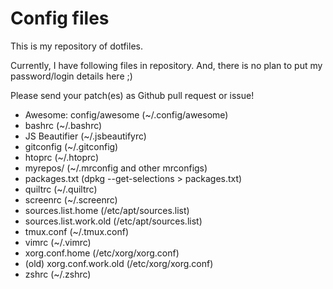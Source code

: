 Config files
============

This is my repository of dotfiles.

Currently, I have following files in repository. And, there is no plan to put
my password/login details here ;)

Please send your patch(es) as Github pull request or issue!

* Awesome: config/awesome (~/.config/awesome)
* bashrc (~/.bashrc)
* JS Beautifier (~/.jsbeautifyrc)
* gitconfig (~/.gitconfig)
* htoprc (~/.htoprc)
* myrepos/ (~/.mrconfig and other mrconfigs)
* packages.txt (dpkg --get-selections > packages.txt)
* quiltrc (~/.quiltrc)
* screenrc (~/.screenrc)
* sources.list.home (/etc/apt/sources.list)
* sources.list.work.old (/etc/apt/sources.list)
* tmux.conf (~/.tmux.conf)
* vimrc (~/.vimrc)
* xorg.conf.home (/etc/xorg/xorg.conf)
* (old) xorg.conf.work.old (/etc/xorg/xorg.conf)
* zshrc (~/.zshrc)

